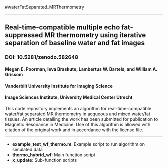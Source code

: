 #waterFatSeparated_MRThermometry
***
## Real-time-compatible multiple echo fat-suppressed MR thermometry using iterative separation of baseline water and fat images

### DOI: 10.5281/zenodo.582648

#### Megan E. Poorman, Ieva Braskute, Lambertus W. Bartels, and William A. Grissom
#### Vanderbilt University Institute for Imaging Science
#### Image Sciences Institute, University Medical Center Utrecht

This code repository implements an algorithm for real-time-compatible water/fat separated MR thermometry in acqueous and mixed water/fat tissues. An article detailing the work has been submitted for publication to Magnetic Resonance in Medicine. Use of this algorithm is allowed with citation of the original work and in accordance with the license file.
***
* __example_test_wf_thermo.m__: Example script to run algorithm on simulated data
* __thermo_hybrid_wf__: Main function script
* __x_update__: Sub-function scripts
